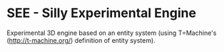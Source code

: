 # SEE - Silly Experimental Engine

Experimental 3D engine based on an entity system (using T=Machine's (http://t-machine.org/) definition of entity system).

